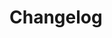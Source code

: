 # Changelog

<template v-for="release in data.releases">

<h2 :id="release.versionLink">{{ release.version }}</h2>

<div v-if="release.description" v-html="release.description"></div>

<div class="warning custom-block" v-if="release.breaking">
    <p class="custom-block-title">BREAKING CHANGE</p>
    <div v-html="release.breaking"></div>
</div>

<template v-for="commitGroup in release.commitGroups">

<h3>{{ commitGroup.title }}</h3>

<ul>  
<li v-html="commit" v-for="commit in commitGroup.commits"></li>
</ul>

</template>

</template>

<script setup lang="ts">
import { data } from './changelog.data'
</script>
